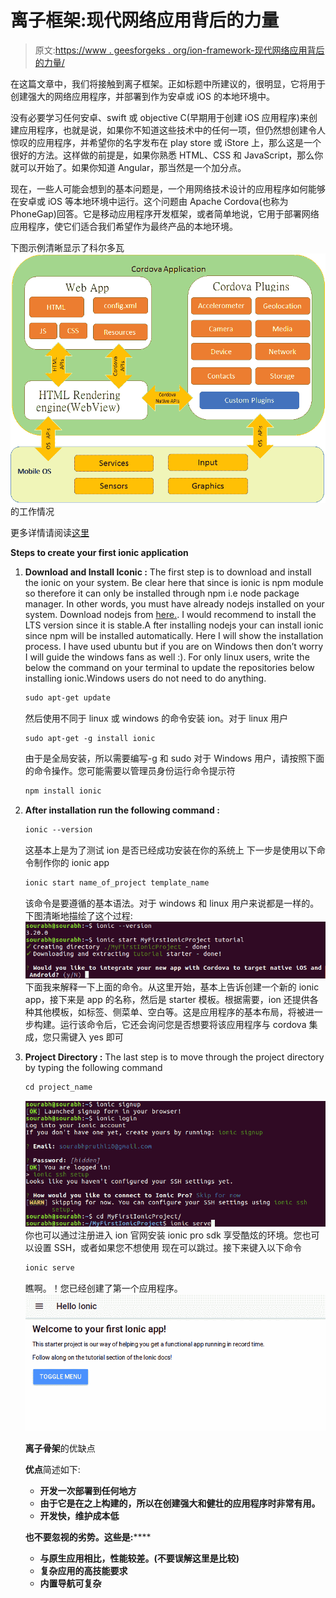 # 离子框架:现代网络应用背后的力量

> 原文:[https://www . geesforgeks . org/ion-framework-现代网络应用背后的力量/](https://www.geeksforgeeks.org/ionic-framework-the-power-behind-modern-web-apps/)

在这篇文章中，我们将接触到离子框架。正如标题中所建议的，很明显，它将用于创建强大的网络应用程序，并部署到作为安卓或 iOS 的本地环境中。

没有必要学习任何安卓、swift 或 objective C(早期用于创建 iOS 应用程序)来创建应用程序，也就是说，如果你不知道这些技术中的任何一项，但仍然想创建令人惊叹的应用程序，并希望你的名字发布在 play store 或 iStore 上，那么这是一个很好的方法。这样做的前提是，如果你熟悉 HTML、CSS 和 JavaScript，那么你就可以开始了。如果你知道 Angular，那当然是一个加分点。

现在，一些人可能会想到的基本问题是，一个用网络技术设计的应用程序如何能够在安卓或 iOS 等本地环境中运行。这个问题由 Apache Cordova(也称为 PhoneGap)回答。它是移动应用程序开发框架，或者简单地说，它用于部署网络应用程序，使它们适合我们希望作为最终产品的本地环境。

下图示例清晰显示了科尔多瓦![](img/166073ec5dc717929ff5953a7639deea.png)的工作情况

更多详情请阅读[这里](https://cordova.apache.org/)

<palign>**Steps to create your first ionic application**
1.  **Download and Install Iconic :** The first step is to download and install the ionic on your system. Be clear here that since is ionic is npm module so therefore it can only be installed through npm i.e node package manager. In other words, you must have already nodejs installed on your system. Download nodejs from [here.](https://nodejs.org/en/download/). I would recommend to install the LTS version since it is stable.A fter installing nodejs your can install ionic since npm will be installed automatically. Here I will show the installation process.
    I have used ubuntu but if you are on Windows then don’t worry I will guide the windows fans as well :). For only linux users, write the below the command on your terminal to update the repositories below installing ionic.Windows users do not need to do anything.

    ```html
    sudo apt-get update
    ```

    然后使用不同于 linux 或 windows 的命令安装 ion。对于 linux 用户

    ```html
    sudo apt-get -g install ionic
    ```

    由于是全局安装，所以需要编写-g 和 sudo
    对于 Windows 用户，请按照下面的命令操作。您可能需要以管理员身份运行命令提示符

    ```html
    npm install ionic
    ```

2.  **After installation run the following command :**

    ```html
    ionic --version
    ```

    这基本上是为了测试 ion 是否已经成功安装在你的系统上
    下一步是使用以下命令制作你的 ionic app

    ```html
    ionic start name_of_project template_name
    ```

    该命令是要遵循的基本语法。对于 windows 和 linux 用户来说都是一样的。下图清晰地描绘了这个过程:
    ![](img/e04c9917139cf7cd7be5bf61b95f1d87.png)
    下面我来解释一下上面的命令。从这里开始，基本上告诉创建一个新的 ionic app，接下来是 app 的名称，然后是 starter 模板。根据需要，ion 还提供各种其他模板，如标签、侧菜单、空白等。这是应用程序的基本布局，将被进一步构建。运行该命令后，它还会询问您是否想要将该应用程序与 cordova 集成，您只需键入 yes 即可

3.  **Project Directory :** The last step is to move through the project directory by typing the following command

    ```html
    cd project_name
    ```

    ![](img/4284ffcae6d8ce6e422c68e83989f12a.png)
    你也可以通过注册进入 ion 官网安装 ionic pro sdk 享受酷炫的环境。您也可以设置 SSH，或者如果您不想使用
    现在可以跳过。接下来键入以下命令

    ```html
    ionic serve
    ```

    瞧啊。！您已经创建了第一个应用程序。
    ![](img/2524998b200148e83e87f6011747d5d6.png)

    **离子骨架**的优缺点

    **优点**简述如下:

    *   **开发一次部署到任何地方**
    *   ****由于它是在之上构建的，所以在创建强大和健壮的应用程序时非常有用。****
    *   ******开发快，维护成本低******

    ******也不要忽视**的劣势**。这些是:******

    *   ******与原生应用相比，性能较差。(不要误解这里是比较)******
    *   ********复杂应用的高技能要求********
    *   ********内置导航可复杂********</palign>